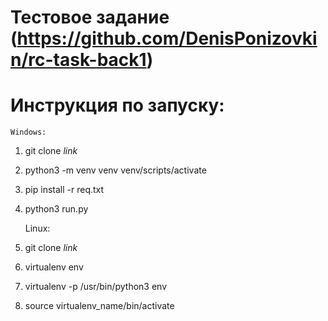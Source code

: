 # Тестовое задание (https://github.com/DenisPonizovkin/rc-task-back1)

# Инструкция по запуску:
    Windows:
1. git clone *link*
2. python3 -m venv venv
venv/scripts/activate 
3. pip install -r req.txt 
4. python3 run.py 

    Linux:
1. git clone *link*
2. virtualenv env
3. virtualenv -p /usr/bin/python3 env
4. source virtualenv_name/bin/activate
